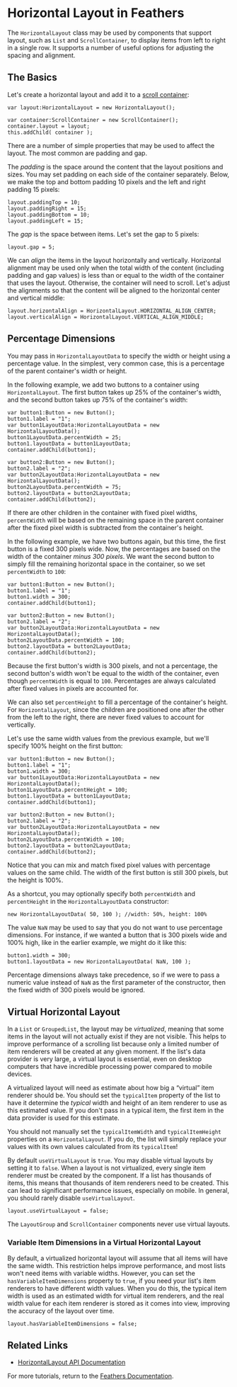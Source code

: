 # Horizontal Layout in Feathers

The `HorizontalLayout` class may be used by components that support layout, such as `List` and `ScrollContainer`, to display items from left to right in a single row. It supports a number of useful options for adjusting the spacing and alignment.

## The Basics

Let's create a horizontal layout and add it to a [scroll container](scroll-container.html):

``` code
var layout:HorizontalLayout = new HorizontalLayout();
 
var container:ScrollContainer = new ScrollContainer();
container.layout = layout;
this.addChild( container );
```

There are a number of simple properties that may be used to affect the layout. The most common are padding and gap.

The *padding* is the space around the content that the layout positions and sizes. You may set padding on each side of the container separately. Below, we make the top and bottom padding 10 pixels and the left and right padding 15 pixels:

``` code
layout.paddingTop = 10;
layout.paddingRight = 15;
layout.paddingBottom = 10;
layout.paddingLeft = 15;
```

The *gap* is the space between items. Let's set the gap to 5 pixels:

``` code
layout.gap = 5;
```

We can *align* the items in the layout horizontally and vertically. Horizontal alignment may be used only when the total width of the content (including padding and gap values) is less than or equal to the width of the container that uses the layout. Otherwise, the container will need to scroll. Let's adjust the alignments so that the content will be aligned to the horizontal center and vertical middle:

``` code
layout.horizontalAlign = HorizontalLayout.HORIZONTAL_ALIGN_CENTER;
layout.verticalAlign = HorizontalLayout.VERTICAL_ALIGN_MIDDLE;
```

## Percentage Dimensions

You may pass in `HorizontalLayoutData` to specify the width or height using a percentage value. In the simplest, very common case, this is a percentage of the parent container's width or height.

In the following example, we add two buttons to a container using `HorizontalLayout`. The first button takes up 25% of the container's width, and the second button takes up 75% of the container's width:

``` code
var button1:Button = new Button();
button1.label = "1";
var button1LayoutData:HorizontalLayoutData = new HorizontalLayoutData();
button1LayoutData.percentWidth = 25;
button1.layoutData = button1LayoutData;
container.addChild(button1);
 
var button2:Button = new Button();
button2.label = "2";
var button2LayoutData:HorizontalLayoutData = new HorizontalLayoutData();
button2LayoutData.percentWidth = 75;
button2.layoutData = button2LayoutData;
container.addChild(button2);
```

If there are other children in the container with fixed pixel widths, `percentWidth` will be based on the remaining space in the parent container after the fixed pixel width is subtracted from the container's height.

In the following example, we have two buttons again, but this time, the first button is a fixed 300 pixels wide. Now, the percentages are based on the width of the container *minus 300 pixels*. We want the second button to simply fill the remaining horizontal space in the container, so we set `percentWidth` to `100`:

``` code
var button1:Button = new Button();
button1.label = "1";
button1.width = 300;
container.addChild(button1);
 
var button2:Button = new Button();
button2.label = "2";
var button2LayoutData:HorizontalLayoutData = new HorizontalLayoutData();
button2LayoutData.percentWidth = 100;
button2.layoutData = button2LayoutData;
container.addChild(button2);
```

Because the first button's width is 300 pixels, and not a percentage, the second button's width won't be equal to the width of the container, even though `percentWidth` is equal to `100`. Percentages are always calculated after fixed values in pixels are accounted for.

We can also set `percentHeight` to fill a percentage of the container's height. For `HorizontalLayout`, since the children are positioned one after the other from the left to the right, there are never fixed values to account for vertically.

Let's use the same width values from the previous example, but we'll specify 100% height on the first button:

``` code
var button1:Button = new Button();
button1.label = "1";
button1.width = 300;
var button1LayoutData:HorizontalLayoutData = new HorizontalLayoutData();
button1LayoutData.percentHeight = 100;
button1.layoutData = button1LayoutData;
container.addChild(button1);
 
var button2:Button = new Button();
button2.label = "2";
var button2LayoutData:HorizontalLayoutData = new HorizontalLayoutData();
button2LayoutData.percentWidth = 100;
button2.layoutData = button2LayoutData;
container.addChild(button2);
```

Notice that you can mix and match fixed pixel values with percentage values on the same child. The width of the first button is still 300 pixels, but the height is 100%.

As a shortcut, you may optionally specify both `percentWidth` and `percentHeight` in the `HorizontalLayoutData` constructor:

``` code
new HorizontalLayoutData( 50, 100 ); //width: 50%, height: 100%
```

The value `NaN` may be used to say that you do not want to use percentage dimensions. For instance, if we wanted a button that is 300 pixels wide and 100% high, like in the earlier example, we might do it like this:

``` code
button1.width = 300;
button1.layoutData = new HorizontalLayoutData( NaN, 100 );
```

Percentage dimensions always take precedence, so if we were to pass a numeric value instead of `NaN` as the first parameter of the constructor, then the fixed width of 300 pixels would be ignored.

## Virtual Horizontal Layout

In a `List` or `GroupedList`, the layout may be *virtualized*, meaning that some items in the layout will not actually exist if they are not visible. This helps to improve performance of a scrolling list because only a limited number of item renderers will be created at any given moment. If the list's data provider is very large, a virtual layout is essential, even on desktop computers that have incredible processing power compared to mobile devices.

A virtualized layout will need as estimate about how big a “virtual” item renderer should be. You should set the `typicalItem` property of the list to have it determine the *typical* width and height of an item renderer to use as this estimated value. If you don't pass in a typical item, the first item in the data provider is used for this estimate.

You should not manually set the `typicalItemWidth` and `typicalItemHeight` properties on a `HorizontalLayout`. If you do, the list will simply replace your values with its own values calculated from its `typicalItem`!

By default `useVirtualLayout` is `true`. You may disable virtual layouts by setting it to `false`. When a layout is not virtualized, every single item renderer must be created by the component. If a list has thousands of items, this means that thousands of item renderers need to be created. This can lead to significant performance issues, especially on mobile. In general, you should rarely disable `useVirtualLayout`.

``` code
layout.useVirtualLayout = false;
```

The `LayoutGroup` and `ScrollContainer` components never use virtual layouts.

### Variable Item Dimensions in a Virtual Horizontal Layout

By default, a virtualized horizontal layout will assume that all items will have the same width. This restriction helps improve performance, and most lists won't need items with variable widths. However, you can set the `hasVariableItemDimensions` property to `true`, if you need your list's item renderers to have different width values. When you do this, the typical item width is used as an estimated width for virtual item renderers, and the real width value for each item renderer is stored as it comes into view, improving the accuracy of the layout over time.

``` code
layout.hasVariableItemDimensions = false;
```

## Related Links

-   [HorizontalLayout API Documentation](http://feathersui.com/documentation/feathers/layout/HorizontalLayout.html)

For more tutorials, return to the [Feathers Documentation](index.html).


